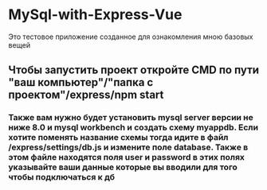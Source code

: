 # MySql-with-Express-Vue
Это тестовое приложение созданное для ознакомления мною базовых вещей
<html>
  <h2>Чтобы запустить проект откройте CMD по пути "ваш компьютер"/"папка с проектом"/express/npm start</h2>
  <h3>Также вам нужно будет установить mysql server версии не ниже 8.0 и mysql workbench и создать схему myappdb. Если хотите поменять название схемы тогда идите в файл /express/settings/db.js и измените поле database. Также в этом файле находятся поля user и password в этих полях указывайте ваши данные которые вы вводили для того чтобы подключаться к дб</h3>
</html>
